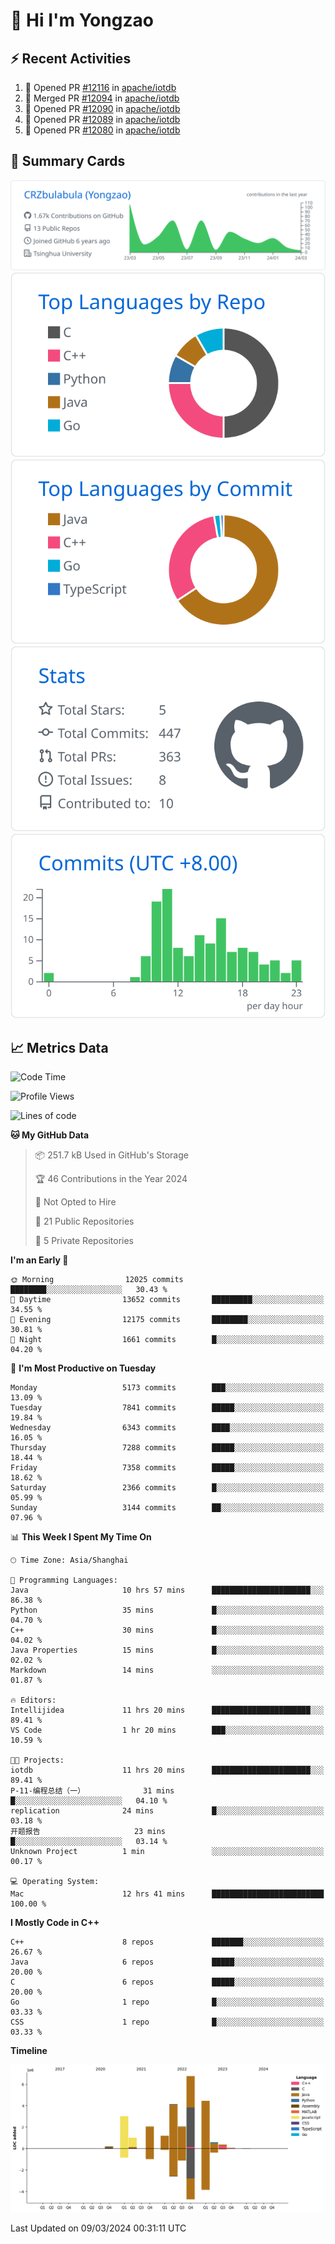 # 👋 Hi I'm Yongzao

## ⚡ Recent Activities
<!--START_SECTION:activity-->
1. 💪 Opened PR [#12116](https://github.com/apache/iotdb/pull/12116) in [apache/iotdb](https://github.com/apache/iotdb)
2. 🎉 Merged PR [#12094](https://github.com/apache/iotdb/pull/12094) in [apache/iotdb](https://github.com/apache/iotdb)
3. 💪 Opened PR [#12090](https://github.com/apache/iotdb/pull/12090) in [apache/iotdb](https://github.com/apache/iotdb)
4. 💪 Opened PR [#12089](https://github.com/apache/iotdb/pull/12089) in [apache/iotdb](https://github.com/apache/iotdb)
5. 💪 Opened PR [#12080](https://github.com/apache/iotdb/pull/12080) in [apache/iotdb](https://github.com/apache/iotdb)
<!--END_SECTION:activity-->

## 🎑 Summary Cards

[![](https://raw.githubusercontent.com/CRZbulabula/CRZbulabula/main/profile-summary-card-output/github/0-profile-details.svg)](https://github.com/vn7n24fzkq/github-profile-summary-cards)
[![](https://raw.githubusercontent.com/CRZbulabula/CRZbulabula/main/profile-summary-card-output/github/1-repos-per-language.svg)](https://github.com/vn7n24fzkq/github-profile-summary-cards) [![](https://raw.githubusercontent.com/CRZbulabula/CRZbulabula/main/profile-summary-card-output/github/2-most-commit-language.svg)](https://github.com/vn7n24fzkq/github-profile-summary-cards)
[![](https://raw.githubusercontent.com/CRZbulabula/CRZbulabula/main/profile-summary-card-output/github/3-stats.svg)](https://github.com/vn7n24fzkq/github-profile-summary-cards) [![](https://raw.githubusercontent.com/CRZbulabula/CRZbulabula/main/profile-summary-card-output/github/4-productive-time.svg)](https://github.com/vn7n24fzkq/github-profile-summary-cards)

## 📈 Metrics Data

<!--START_SECTION:waka-->
![Code Time](http://img.shields.io/badge/Code%20Time-579%20hrs%2053%20mins-blue)

![Profile Views](http://img.shields.io/badge/Profile%20Views-1-blue)

![Lines of code](https://img.shields.io/badge/From%20Hello%20World%20I%27ve%20Written-25.9%20million%20lines%20of%20code-blue)

**🐱 My GitHub Data** 

> 📦 251.7 kB Used in GitHub's Storage 
 > 
> 🏆 46 Contributions in the Year 2024
 > 
> 🚫 Not Opted to Hire
 > 
> 📜 21 Public Repositories 
 > 
> 🔑 5 Private Repositories 
 > 
**I'm an Early 🐤** 

```text
🌞 Morning                12025 commits       ████████░░░░░░░░░░░░░░░░░   30.43 % 
🌆 Daytime                13652 commits       █████████░░░░░░░░░░░░░░░░   34.55 % 
🌃 Evening                12175 commits       ████████░░░░░░░░░░░░░░░░░   30.81 % 
🌙 Night                  1661 commits        █░░░░░░░░░░░░░░░░░░░░░░░░   04.20 % 
```
📅 **I'm Most Productive on Tuesday** 

```text
Monday                   5173 commits        ███░░░░░░░░░░░░░░░░░░░░░░   13.09 % 
Tuesday                  7841 commits        █████░░░░░░░░░░░░░░░░░░░░   19.84 % 
Wednesday                6343 commits        ████░░░░░░░░░░░░░░░░░░░░░   16.05 % 
Thursday                 7288 commits        █████░░░░░░░░░░░░░░░░░░░░   18.44 % 
Friday                   7358 commits        █████░░░░░░░░░░░░░░░░░░░░   18.62 % 
Saturday                 2366 commits        █░░░░░░░░░░░░░░░░░░░░░░░░   05.99 % 
Sunday                   3144 commits        ██░░░░░░░░░░░░░░░░░░░░░░░   07.96 % 
```


📊 **This Week I Spent My Time On** 

```text
🕑︎ Time Zone: Asia/Shanghai

💬 Programming Languages: 
Java                     10 hrs 57 mins      ██████████████████████░░░   86.38 % 
Python                   35 mins             █░░░░░░░░░░░░░░░░░░░░░░░░   04.70 % 
C++                      30 mins             █░░░░░░░░░░░░░░░░░░░░░░░░   04.02 % 
Java Properties          15 mins             █░░░░░░░░░░░░░░░░░░░░░░░░   02.02 % 
Markdown                 14 mins             ░░░░░░░░░░░░░░░░░░░░░░░░░   01.87 % 

🔥 Editors: 
Intellijidea             11 hrs 20 mins      ██████████████████████░░░   89.41 % 
VS Code                  1 hr 20 mins        ███░░░░░░░░░░░░░░░░░░░░░░   10.59 % 

🐱‍💻 Projects: 
iotdb                    11 hrs 20 mins      ██████████████████████░░░   89.41 % 
P-11-编程总结（一）             31 mins             █░░░░░░░░░░░░░░░░░░░░░░░░   04.10 % 
replication              24 mins             █░░░░░░░░░░░░░░░░░░░░░░░░   03.18 % 
开题报告                     23 mins             █░░░░░░░░░░░░░░░░░░░░░░░░   03.14 % 
Unknown Project          1 min               ░░░░░░░░░░░░░░░░░░░░░░░░░   00.17 % 

💻 Operating System: 
Mac                      12 hrs 41 mins      █████████████████████████   100.00 % 
```

**I Mostly Code in C++** 

```text
C++                      8 repos             ███████░░░░░░░░░░░░░░░░░░   26.67 % 
Java                     6 repos             █████░░░░░░░░░░░░░░░░░░░░   20.00 % 
C                        6 repos             █████░░░░░░░░░░░░░░░░░░░░   20.00 % 
Go                       1 repo              █░░░░░░░░░░░░░░░░░░░░░░░░   03.33 % 
CSS                      1 repo              █░░░░░░░░░░░░░░░░░░░░░░░░   03.33 % 
```



**Timeline**

![Lines of Code chart](https://raw.githubusercontent.com/CRZbulabula/CRZbulabula/main/assets/bar_graph.png)


 Last Updated on 09/03/2024 00:31:11 UTC
<!--END_SECTION:waka-->

